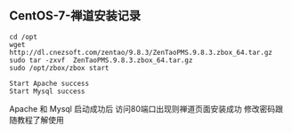 ## CentOS-7-禅道安装记录

```shell
cd /opt
wget http://dl.cnezsoft.com/zentao/9.8.3/ZenTaoPMS.9.8.3.zbox_64.tar.gz
sudo tar -zxvf  ZenTaoPMS.9.8.3.zbox_64.tar.gz 
sudo /opt/zbox/zbox start
```

```
Start Apache success
Start Mysql success
```

Apache 和 Mysql 启动成功后 访问80端口出现则禅道页面安装成功
修改密码跟随教程了解使用
